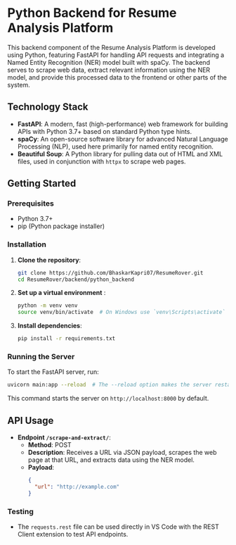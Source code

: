 

# Python Backend for Resume Analysis Platform

This backend component of the Resume Analysis Platform is developed using Python, featuring FastAPI for handling API requests and integrating a Named Entity Recognition (NER) model built with spaCy. The backend serves to scrape web data, extract relevant information using the NER model, and provide this processed data to the frontend or other parts of the system.

## Technology Stack

- **FastAPI**: A modern, fast (high-performance) web framework for building APIs with Python 3.7+ based on standard Python type hints.
- **spaCy**: An open-source software library for advanced Natural Language Processing (NLP), used here primarily for named entity recognition.
- **Beautiful Soup**: A Python library for pulling data out of HTML and XML files, used in conjunction with `httpx` to scrape web pages.

## Getting Started

### Prerequisites

- Python 3.7+
- pip (Python package installer)

### Installation

1. **Clone the repository**:
   ```bash
   git clone https://github.com/BhaskarKapri07/ResumeRover.git
   cd ResumeRover/backend/python_backend
   ```

2. **Set up a virtual environment** :
   ```bash
   python -m venv venv
   source venv/bin/activate  # On Windows use `venv\Scripts\activate`
   ```

3. **Install dependencies**:
   ```bash
   pip install -r requirements.txt
   ```


### Running the Server

To start the FastAPI server, run:

```bash
uvicorn main:app --reload  # The --reload option makes the server restart after code changes
```

This command starts the server on `http://localhost:8000` by default.

## API Usage

- **Endpoint `/scrape-and-extract/`**:
  - **Method**: POST
  - **Description**: Receives a URL via JSON payload, scrapes the web page at that URL, and extracts data using the NER model.
  - **Payload**:
    ```json
    {
      "url": "http://example.com"
    }
    ```

### Testing
- The `requests.rest` file can be used directly in VS Code with the REST Client extension to test API endpoints.
